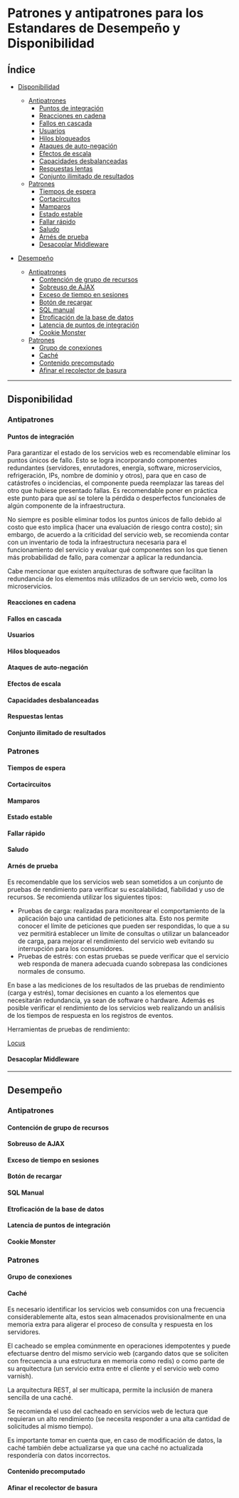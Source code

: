 # Patrones y antipatrones para los Estandares de Desempeño y Disponibilidad

## Índice
* [Disponibilidad](#disponibilidad)
    * [Antipatrones](#antipatrones)
        * [Puntos de integración](#puntos-de-integración)
        * [Reacciones en cadena](#reacciones-en-cadena)
        * [Fallos en cascada](#fallos-en-cascada)
        * [Usuarios](#usuarios)
        * [Hilos bloqueados](#hilos-bloqueados)
        * [Ataques de auto-negación](#ataques-de-auto-negación)
        * [Efectos de escala](#efectos-de-escala)
        * [Capacidades desbalanceadas](#capacidades-desbalanceadas)
        * [Respuestas lentas](#respuestas-lentas)
        * [Conjunto ilimitado de resultados](#conjunto-ilimitado-de-resultados)
    * [Patrones](#patrones)
        * [Tiempos de espera](#tiempos-de-espera)
        * [Cortacircuitos](#cortacircuitos)
        * [Mamparos](#mamparos)
        * [Estado estable](#estado-estable)
        * [Fallar rápido](#fallar-rápido)
        * [Saludo](#saludo)
        * [Arnés de prueba](#arnés-de-prueba)
        * [Desacoplar Middleware](#desacoplar-middleware)

* [Desempeño](#desempeño)
    * [Antipatrones](#antipatrones)
        * [Contención de grupo de recursos](#contención-de-grupo-de-recursos)
        * [Sobreuso de AJAX](#sobreuso-de-AJAX)
        * [Exceso de tiempo en sesiones](#exceso-de-tiempo-en-sesiones)
        * [Botón de recargar](#botón-de-recargar)
        * [SQL manual](#SQL-manual)
        * [Etroficación de la base de datos](#etroficación-de-la-base-de-datos)
        * [Latencia de puntos de integración](#latencia-de-puntos-de-integración)
        * [Cookie Monster](#cookie-monster)
    * [Patrones](#patrones)
        * [Grupo de conexiones](#grupo-de-conexiones)
        * [Caché](#caché)
        * [Contenido precomputado](#contenido-precomputado)
        * [Afinar el recolector de basura](#afinar-el-recolector-de-basura)

- - - -

## Disponibilidad
### Antipatrones
#### Puntos de integración
Para garantizar el estado de los servicios web es recomendable eliminar los puntos únicos de fallo. Esto se logra incorporando componentes redundantes (servidores, enrutadores, energía, software, microservicios, refrigeración, IPs, nombre de dominio y otros), para que en caso de catástrofes o incidencias, el componente pueda reemplazar las tareas del otro que hubiese presentado fallas. Es recomendable poner en práctica este punto para que así se tolere la pérdida o desperfectos funcionales de algún componente de la infraestructura.

No siempre es posible eliminar todos los puntos únicos de fallo debido al costo que esto implica (hacer una evaluación de riesgo contra costo); sin embargo, de acuerdo a la criticidad del servicio web, se recomienda contar con un inventario de toda la infraestructura necesaria para el funcionamiento del servicio y evaluar qué componentes son los que tienen más probabilidad de fallo, para comenzar a aplicar la redundancia.

Cabe mencionar que existen arquitecturas de software que facilitan la redundancia de los elementos más utilizados de un servicio web, como los microservicios.

#### Reacciones en cadena
#### Fallos en cascada
#### Usuarios
#### Hilos bloqueados
#### Ataques de auto-negación
#### Efectos de escala
#### Capacidades desbalanceadas
#### Respuestas lentas
#### Conjunto ilimitado de resultados
### Patrones
#### Tiempos de espera
#### Cortacircuitos
#### Mamparos
#### Estado estable
#### Fallar rápido
#### Saludo
#### Arnés de prueba
Es recomendable que los servicios web sean sometidos a un conjunto de pruebas de rendimiento para verificar su escalabilidad, fiabilidad y uso de recursos. Se recomienda utilizar los siguientes tipos:

* Pruebas de carga: realizadas para monitorear el comportamiento de la aplicación bajo una cantidad de peticiones alta. Esto nos permite conocer el límite de peticiones que pueden ser respondidas, lo que a su vez permitirá establecer un límite de consultas o utilizar un balanceador de carga, para mejorar el rendimiento del servicio web evitando su interrupción para los consumidores.
* Pruebas de estrés: con estas pruebas se puede verificar que el servicio web responda de manera adecuada cuando sobrepasa las condiciones normales de consumo.

En base a las mediciones de los resultados de las pruebas de rendimiento (carga y estrés), tomar decisiones en cuanto a los elementos que necesitarán redundancia, ya sean de software o hardware. Además es posible verificar el rendimiento de los servicios web realizando un análisis de los tiempos de respuesta en los registros de eventos. 

Herramientas de pruebas de rendimiento:

[Locus](https://locust.io/)

#### Desacoplar Middleware
- - - -
## Desempeño
### Antipatrones
#### Contención de grupo de recursos
#### Sobreuso de AJAX
#### Exceso de tiempo en sesiones
#### Botón de recargar
#### SQL Manual
#### Etroficación de la base de datos
#### Latencia de puntos de integración
#### Cookie Monster
### Patrones
#### Grupo de conexiones
#### Caché
Es necesario identificar los servicios web consumidos con una frecuencia considerablemente alta, estos sean almacenados provisionalmente en una memoria extra para aligerar el proceso de consulta y respuesta en los servidores.

El cacheado se emplea comúnmente en operaciones idempotentes y puede efectuarse dentro del mismo servicio web (cargando datos que se soliciten con frecuencia a una estructura en memoria como redis) o como parte de su arquitectura (un servicio extra entre el cliente y el servicio web como varnish).

La arquitectura REST, al ser multicapa, permite la inclusión de manera sencilla de una caché.

Se recomienda el uso del cacheado en servicios web de lectura que requieran un alto rendimiento (se necesita responder a una alta cantidad de solicitudes al mismo tiempo).

Es importante tomar en cuenta que, en caso de modificación de datos, la caché también debe actualizarse ya que una caché no actualizada respondería con datos incorrectos.

#### Contenido precomputado
#### Afinar el recolector de basura